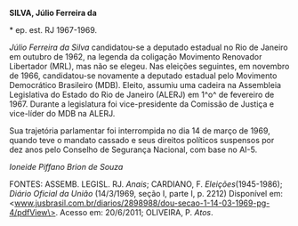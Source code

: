 **SILVA, Júlio Ferreira da**

\* ep. est. RJ 1967-1969.

*Júlio Ferreira da Silva* candidatou-se a deputado estadual no Rio de
Janeiro em outubro de 1962, na legenda da coligação Movimento Renovador
Libertador (MRL), mas não se elegeu. Nas eleições seguintes, em novembro
de 1966, candidatou-se novamente a deputado estadual pelo Movimento
Democrático Brasileiro (MDB). Eleito, assumiu uma cadeira na Assembleia
Legislativa do Estado do Rio de Janeiro (ALERJ) em 1^o^ de fevereiro de
1967. Durante a legislatura foi vice-presidente da Comissão de Justiça e
vice-líder do MDB na ALERJ.

Sua trajetória parlamentar foi interrompida no dia 14 de março de 1969,
quando teve o mandato cassado e seus direitos políticos suspensos por
dez anos pelo Conselho de Segurança Nacional, com base no AI-5.

*Ioneide Piffano Brion de Souza*

FONTES: ASSEMB. LEGISL. RJ. *Anais*; CARDIANO, F. *Eleições*(1945-1986);
*Diário Oficial da União* (14/3/1969, seção I, parte I, p. 2212)
Disponível em:
\<www.jusbrasil.com.br/diarios/2898988/dou-secao-1-14-03-1969-pg-4/pdfView\>.
Acesso em: 20/6/2011; OLIVEIRA, P. *Atos*.
